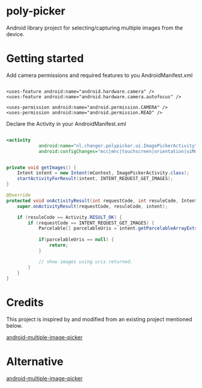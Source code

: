 poly-picker
===========

Android library project for selecting/capturing multiple images from the device. 


Getting started
==========

Add camera permissions and required features to you AndroidManifest.xml

```xml>

<uses-feature android:name="android.hardware.camera" />
<uses-feature android:name="android.hardware.camera.autofocus" />

<uses-permission android:name="android.permission.CAMERA" />
<uses-permission android:name="android.permission.READ" />
```

Declare the Activity in your AndroidManifest.xml

```xml

<activity
            android:name="nl.changer.polypicker.ui.ImagePickerActivity"
            android:configChanges="mcc|mnc|touchscreen|orientation|uiMode|screenSize|keyboardHidden" />
```

```java

private void getImages() {
	Intent intent = new Intent(mContext, ImagePickerActivity.class);
	startActivityForResult(intent, INTENT_REQUEST_GET_IMAGES);
}

@Override
protected void onActivityResult(int requestCode, int resuleCode, Intent intent) {
	super.onActivityResult(requestCode, resuleCode, intent);

	if (resuleCode == Activity.RESULT_OK) {
		if (requestCode == INTENT_REQUEST_GET_IMAGES) {
			Parcelable[] parcelableUris = intent.getParcelableArrayExtra(ImagePickerActivity.TAG_IMAGE_URI);
            
            if(parcelableUris == null) {
            	return;
            }

            // show images using uris returned.
		}
	}
}

```

Credits
==========
This project is inspired by and modified from an existing project mentioned below.

[android-multiple-image-picker](https://github.com/giljulio/android-multiple-image-picker)


Alternative
==========
[android-multiple-image-picker](https://github.com/giljulio/android-multiple-image-picker)